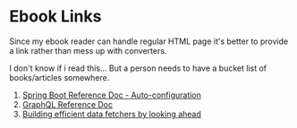 # Ebook Links

Since my ebook reader can handle regular HTML page it's better to provide a link rather than mess up with converters.

I don't know if i read this... But a person needs to have a bucket list of books/articles somewhere.

1. [Spring Boot Reference Doc - Auto-configuration](https://docs.spring.io/spring-boot/docs/2.7.x/reference/html/features.html#features.developing-auto-configuration)
1. [GraphQL Reference Doc](https://www.graphql-java.com/documentation/getting-started)
1. [Building efficient data fetchers by looking ahead](https://www.graphql-java.com/blog/deep-dive-data-fetcher-results/)

